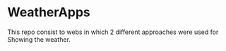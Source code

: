 # WeatherApps
This repo consist to  webs in which 2 different approaches were used for Showing the weather.
